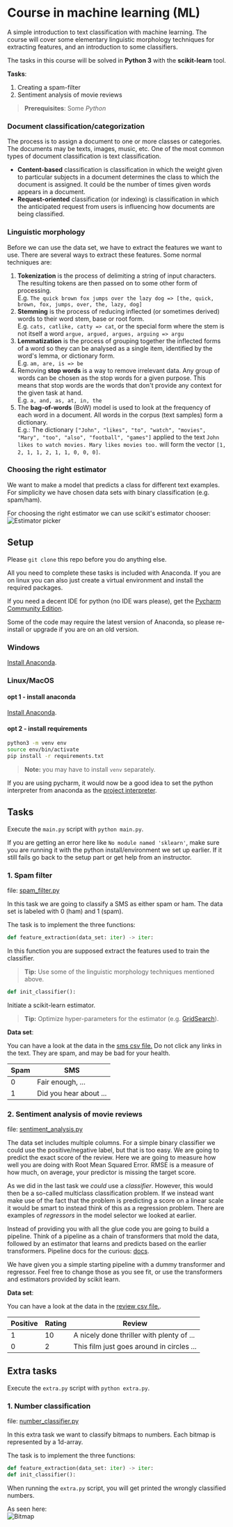 # Course in machine learning (ML)
A simple introduction to text classification with machine learning. The course will cover some elementary linguistic morphology techniques for extracting features, and an introduction to some classifiers.

The tasks in this course will be solved in **Python 3** with the **scikit-learn** tool. 

__Tasks__:
1. Creating a spam-filter
2. Sentiment analysis of movie reviews

> **Prerequisites**: Some *Python*

### Document classification/categorization
The process is to assign a document to one or more classes or categories. The documents may be texts, images, music, etc. One of the most common types of document classification is text classification. 

* **Content-based** classification is classification in which the weight given to particular subjects in a document determines the class to which the document is assigned. It could be the number of times given words appears in a document.
* **Request-oriented** classification (or indexing) is classification in which the anticipated request from users is influencing how documents are being classified.

### Linguistic morphology 
Before we can use the data set, we have to extract the features we want to use. There are several ways to extract these features. Some normal techniques are:

1. **Tokenization** is the process of delimiting a string of input characters. The resulting tokens are then passed on to some other form of processing.  
E.g. `The quick brown fox jumps over the lazy dog => [the, quick, brown, fox, jumps, over, the, lazy, dog]`
2. **Stemming** is the process of reducing inflected (or sometimes derived) words to their word stem, base or root form.  
E.g. `cats, catlike, catty => cat`, or the special form where the stem is not itself a word `argue, argued, argues, arguing => argu`
3. **Lemmatization** is the process of grouping together the inflected forms of a word so they can be analysed as a single item, identified by the word's lemma, or dictionary form.  
E.g. `am, are, is => be`
4. Removing **stop words** is a way to remove irrelevant data. Any group of words can be chosen as the stop words for a given purpose. This means that stop words are the words that don't provide any context for the given task at hand.  
E.g. `a, and, as, at, in, the`
5. The **bag-of-words** (BoW) model is used to look at the frequency of each word in a document. All words in the corpus (text samples) form a dictionary.  
E.g.: The dictionary `["John", "likes", "to", "watch", "movies", "Mary", "too", "also", "football", "games"]` 
applied to the text `John likes to watch movies. Mary likes movies too.` will form the vector `[1, 2, 1, 1, 2, 1, 1, 0, 0, 0]`. 

### Choosing the right estimator
We want to make a model that predicts a class for different text examples. For simplicity we have chosen data sets with binary classification (e.g. spam/ham). 

For choosing the right estimator we can use scikit's estimator chooser:
![Estimator picker](files/ml_map.png)

## Setup
Please `git clone` this repo before you do anything else.

All you need to complete these tasks is included with Anaconda. If you are on linux you can also just create a virtual environment and install the required packages.

If you need a decent IDE for python (no IDE wars please), get the [Pycharm Community Edition](https://www.jetbrains.com/pycharm/).

Some of the code may require the latest version of Anaconda, so please re-install or upgrade if you are on an old version.
### Windows
[Install Anaconda](https://www.anaconda.com/download/#download).

### Linux/MacOS

#### opt 1 - install anaconda

[Install Anaconda](https://www.anaconda.com/download/#download).

#### opt 2 - install requirements
```bash
python3 -m venv env
source env/bin/activate
pip install -r requirements.txt
```
> **Note:** you may have to install `venv` separately.

If you are using pycharm, it would now be a good idea to set the python interpreter from anaconda as the [project interpreter](https://www.jetbrains.com/help/pycharm/project-interpreter.html).

## Tasks
Execute the `main.py` script with `python main.py`.

If you are getting an error here like `No module named 'sklearn'`, make sure you are running it with the python install/environment we set up earlier. If it still fails go back to the setup part or get help from an instructor.

### 1. Spam filter
file: [spam_filter.py](tasks/spam_filter.py)

In this task we are going to classify a SMS as either spam or ham. The data set is labeled with 0 (ham) and 1 (spam).

The task is to implement the three functions:
```python
def feature_extraction(data_set: iter) -> iter:
```
In this function you are supposed extract the features used to train the classifier. 
> **Tip:** Use some of the linguistic morphology techniques mentioned above.

```python
def init_classifier():
```
Initiate a scikit-learn estimator. 
> **Tip:** Optimize hyper-parameters for the estimator (e.g. [GridSearch](http://scikit-learn.org/stable/modules/generated/sklearn.model_selection.GridSearchCV.html#sklearn-model-selection-gridsearchcv)).

__Data set__:

You can have a look at the data in the [sms csv file.](files/spam_data/sms_source.csv)
Do not click any links in the text. They are spam, and may be bad for your health.

Spam     | SMS 
-------- | ----------------------------------------------------------------------------------
0        | Fair enough, ...
1        | Did you hear about ...

### 2. Sentiment analysis of movie reviews
file: [sentiment_analysis.py](tasks/sentiment_analysis.py)

The data set includes multiple columns. For a simple binary classifier we could use the positive/negative label, but that is too easy. We are going to predict the exact score of the review. Here we are going to measure how well you are doing with Root Mean Squared Error. RMSE is a measure of how much, on average, your predictor is missing the target score.

As we did in the last task we _could_ use a _classifier_. However, this would then be a so-called multiclass classification problem. If we instead want make use of the fact that the problem is predicting a score on a linear scale it would be smart to instead think of this as a regression problem. There are examples of _regressors_ in the model selector we looked at earlier. 

Instead of providing you with all the glue code you are going to build a pipeline. Think of a pipeline as a chain of transformers that mold the data, followed by an estimator that learns and predicts based on the earlier transformers. Pipeline docs for the curious: [docs](http://scikit-learn.org/stable/modules/generated/sklearn.pipeline.Pipeline.html).

We have given you a simple starting pipeline with a dummy transformer and regressor. Feel free to change those as you see fit, or use the transformers and estimators provided by scikit learn.

__Data set__:

You can have a look at the data in the [review csv file.](files/review_data/review_source.csv).

Positive | Rating  | Review 
-------- | ------- | -------------------------------------------------------------------------
1        | 10      | A nicely done thriller with plenty of ...
0        | 2       | This film just goes around in circles ... 


## Extra tasks
Execute the `extra.py` script with `python extra.py`.

### 1. Number classification
file: [number_classifier.py](tasks/number_classifier.py)

In this extra task we want to classify bitmaps to numbers. Each bitmap is represented by a 1d-array.
 
The task is to implement the three functions:
```python
def feature_extraction(data_set: iter) -> iter:
def init_classifier():
```

When running the `extra.py` script, you will get printed the wrongly classified numbers. 

As seen here:   
![Bitmap](files/bitmap_example.png)
